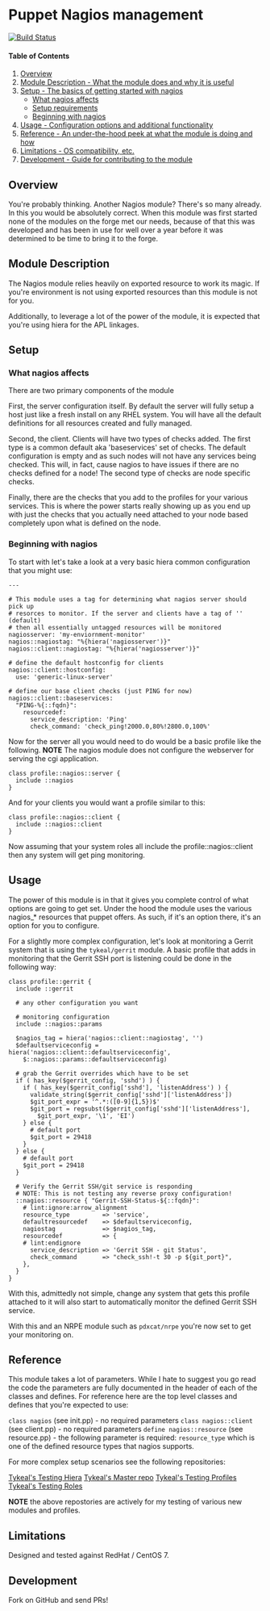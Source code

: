 # Puppet Nagios management

[![Build Status](https://travis-ci.org/tykeal/puppet-nagios.png)](https://travis-ci.org/tykeal/puppet-nagios)

#### Table of Contents

1. [Overview](#overview)
2. [Module Description - What the module does and why it is useful](#module-description)
3. [Setup - The basics of getting started with nagios](#setup)
    * [What nagios affects](#what-nagios-affects)
    * [Setup requirements](#setup-requirements)
    * [Beginning with nagios](#beginning-with-nagios)
4. [Usage - Configuration options and additional functionality](#usage)
5. [Reference - An under-the-hood peek at what the module is doing and how](#reference)
5. [Limitations - OS compatibility, etc.](#limitations)
6. [Development - Guide for contributing to the module](#development)

## Overview

You're probably thinking. Another Nagios module? There's so many already. In
this you would be absolutely correct. When this module was first started none of
the modules on the forge met our needs, because of that this was developed and
has been in use for well over a year before it was determined to be time to
bring it to the forge.

## Module Description

The Nagios module relies heavily on exported resource to work its magic. If
you're environment is not using exported resources than this module is not for
you.

Additionally, to leverage a lot of the power of the module, it is expected that
you're using hiera for the APL linkages.

## Setup

### What nagios affects

There are two primary components of the module

First, the server configuration itself. By default the server will fully setup a
host just like a fresh install on any RHEL system. You will have all the default
definitions for all resources created and fully managed.

Second, the client. Clients will have two types of checks added. The first type
is a common default aka 'baseservices' set of checks. The default configuration
is empty and as such nodes will not have any services being checked. This will,
in fact, cause nagios to have issues if there are no checks defined for a node!
The second type of checks are node specific checks.

Finally, there are the checks that you add to the profiles for your various
services. This is where the power starts really showing up as you end up with
just the checks that you actually need attached to your node based completely
upon what is defined on the node.

### Beginning with nagios

To start with let's take a look at a very basic hiera common configuration that
you might use:

```hiera
---

# This module uses a tag for determining what nagios server should pick up
# resorces to monitor. If the server and clients have a tag of '' (default)
# then all essentially untagged resources will be monitored
nagiosserver: 'my-enviornment-monitor'
nagios::nagiostag: "%{hiera('nagiosserver')}"
nagios::client::nagiostag: "%{hiera('nagiosserver')}"

# define the default hostconfig for clients
nagios::client::hostconfig:
  use: 'generic-linux-server'

# define our base client checks (just PING for now)
nagios::client::baseservices:
  "PING-%{::fqdn}":
    resourcedef:
      service_description: 'Ping'
      check_command: 'check_ping!2000.0,80%!2800.0,100%'
```

Now for the server all you would need to do would be a basic profile like the
following. **NOTE** The nagios module does not configure the webserver for
serving the cgi application.

```puppet
class profile::nagios::server {
  include ::nagios
}
```

And for your clients you would want a profile similar to this:

```puppet
class profile::nagios::client {
  include ::nagios::client
}
```

Now assuming that your system roles all include the profile::nagios::client then
any system will get ping monitoring.

## Usage

The power of this module is in that it gives you complete control of what
options are going to get set. Under the hood the module uses the various
nagios_* resources that puppet offers. As such, if it's an option there, it's an
option for you to configure.

For a slightly more complex configuration, let's look at monitoring a Gerrit
system that is using the `tykeal/gerrit` module. A basic profile that adds in
monitoring that the Gerrit SSH port is listening could be done in the following
way:

```puppet
class profile::gerrit {
  include ::gerrit

  # any other configuration you want

  # monitoring configuration
  include ::nagios::params

  $nagios_tag = hiera('nagios::client::nagiostag', '')
  $defaultserviceconfig = hiera('nagios::client::defaultserviceconfig',
    $::nagios::params::defaultserviceconfig)

  # grab the Gerrit overrides which have to be set
  if ( has_key($gerrit_config, 'sshd') ) {
    if ( has_key($gerrit_config['sshd'], 'listenAddress') ) {
      validate_string($gerrit_config['sshd']['listenAddress'])
      $git_port_expr = '^.*:([0-9]{1,5})$'
      $git_port = regsubst($gerrit_config['sshd']['listenAddress'],
        $git_port_expr, '\1', 'EI')
    } else {
      # default port
      $git_port = 29418
    }
  } else {
    # default port
    $git_port = 29418
  }

  # Verify the Gerrit SSH/git service is responding
  # NOTE: This is not testing any reverse proxy configuration!
  ::nagios::resource { "Gerrit-SSH-Status-${::fqdn}":
    # lint:ignore:arrow_alignment
    resource_type         => 'service',
    defaultresourcedef    => $defaultserviceconfig,
    nagiostag             => $nagios_tag,
    resourcedef           => {
    # lint:endignore
      service_description => 'Gerrit SSH - git Status',
      check_command       => "check_ssh!-t 30 -p ${git_port}",
    },
  }
}
```

With this, admittedly not simple, change any system that gets this profile
attached to it will also start to automatically monitor the defined Gerrit SSH
service.

With this and an NRPE module such as `pdxcat/nrpe` you're now set to get your
monitoring on.

## Reference

This module takes a lot of parameters. While I hate to suggest you go read the
code the parameters are fully documented in the header of each of the classes
and defines. For reference here are the top level classes and defines that
you're expected to use:

`class nagios` (see init.pp) - no required parameters
`class nagios::client` (see client.pp) - no required parameters
`define nagios::resource` (see resource.pp) - the following parameter is
required: `resource_type` which is one of the defined resource types that nagios
supports.

For more complex setup scenarios see the following repositories:

[Tykeal's Testing Hiera](https://github.com/tykeal/puppetserver-hiera)
[Tykeal's Master repo](https://github.com/tykeal/puppetserver-main)
[Tykeal's Testing Profiles](https://github.com/tykeal/puppetserver-mod-profile)
[Tykeal's Testing Roles](https://github.com/tykeal/puppetserver-mod-role)

**NOTE** the above repostories are actively for my testing of various new
modules and profiles.

## Limitations

Designed and tested against RedHat / CentOS 7.

## Development

Fork on GitHub and send PRs!

